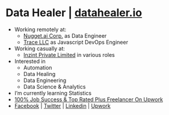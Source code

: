 # Data Healer | [datahealer.io](https://datahealer.io)
- Working remotely at:
  - [Nugget.ai Corp.](https://nugget.ai) as Data Engineer
  - [Trace LLC](https://tracevt.com) as Javascript DevOps Engineer
- Working casually at:
  - [Inzint Private Limited](https://inzint.com) in various roles
- Interested in
  - Automation
  - Data Healing
  - Data Engineering
  - Data Science & Analytics
- I’m currently learning Statistics
- [100% Job Success & Top Rated Plus Freelancer On Upwork](https://www.upwork.com/fl/vikaskumarthakur)
- [Facebook](https://www.facebook.com/inzint) | [Twitter](https://twitter.com/inzint) | [Linkedin](https://www.linkedin.com/company/inzint) | [Upwork](http://upwork.com/ag/inzint)
